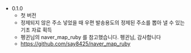 * 0.1.0
    * 첫 버전
    * 정제되지 않은 주소 넣었을 때 우편 발송용도의 정제된 주소를 뽑아 낼 수 있는 기초 자료 획득
    * 펭귄님의 naver_map_ruby 를 참고했습니다. 펭귄님, 감사합니다
    * https://github.com/say8425/naver_map_ruby
